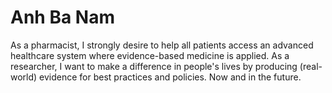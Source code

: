 # Anh Ba Nam
As a pharmacist, I strongly desire to help all patients access an advanced healthcare system where evidence-based medicine is applied. As a researcher, I want to make a difference in people's lives by producing (real-world) evidence for best practices and policies. Now and in the future.
